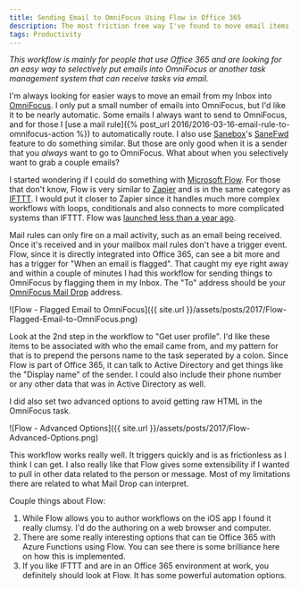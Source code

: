 ```yaml
---
title: Sending Email to OmniFocus Using Flow in Office 365
description: The most friction free way I've found to move email items into OmniFocus in Office 365.
tags: Productivity
---
```


*This workflow is mainly for people that use Office 365 and are looking for an easy way to selectively put emails into OmniFocus or another task management system that can receive tasks via email.*

I'm always looking for easier ways to move an email from my Inbox into [OmniFocus][]. I only put a small number of emails into OmniFocus, but I'd like it to be nearly automatic. Some emails I always want to send to OmniFocus, and for those I [use a mail rule]({% post_url 2016/2016-03-16-email-rule-to-omnifocus-action %}) to automatically route. I also use [Sanebox]'s [SaneFwd][] feature to do something similar. But those are only good when it is a sender that you *always* want to go to OmniFocus. What about when you selectively want to grab a couple emails?

I started wondering if I could do something with [Microsoft Flow][flow]. For those that don't know, Flow is very similar to [Zapier][] and is in the same category as [IFTTT]. I would put it closer to Zapier since it handles much more complex workflows with loops, conditionals and also connects to more complicated systems than IFTTT. Flow was [launched less than a year ago](https://flow.microsoft.com/en-us/blog/welcome-to-microsoft-flow/).

Mail rules can only fire on a mail activity, such as an email being received. Once it's received and in your mailbox mail rules don't have a trigger event. Flow, since it is directly integrated into Office 365, can see a bit more and has a trigger for "When an email is flagged". That caught my eye right away and within a couple of minutes I had this workflow for sending things to OmniFocus by flagging them in my Inbox. The "To" address should be your [OmniFocus Mail Drop](https://support.omnigroup.com/omnifocus-mail-drop/) address.

![Flow - Flagged Email to OmniFocus]({{ site.url }}/assets/posts/2017/Flow-Flagged-Email-to-OmniFocus.png)

Look at the 2nd step in the workflow to "Get user profile". I'd like these items to be associated with who the email came from, and my pattern for that is to prepend the persons name to the task seperated by a colon. Since Flow is part of Office 365, it can talk to Active Directory and get things like the "Display name" of the sender. I could also include their phone number or any other data that was in Active Directory as well.

I did also set two advanced options to avoid getting raw HTML in the OmniFocus task.

![Flow - Advanced Options]({{ site.url }}/assets/posts/2017/Flow-Advanced-Options.png)

This workflow works really well. It triggers quickly and is as frictionless as I think I can get. I also really like that Flow gives some extensibility if I wanted to pull in other data related to the person or message. Most of my limitations there are related to what Mail Drop can interpret.

Couple things about Flow:

1. While Flow allows you to author workflows on the iOS app I found it really clumsy. I'd do the authoring on a web browser and computer.
2. There are some really interesting options that can tie Office 365 with Azure Functions using Flow. You can see there is some brilliance here on how this is implemented.
3. If you like IFTTT and are in an Office 365 environment at work, you definitely should look at Flow. It has some powerful automation options.

[omnifocus]: https://www.omnigroup.com/omnifocus
[sanebox]: https://www.sanebox.com
[sanefwd]: https://support.sanebox.com/hc/en-us/articles/212617528-What-is-SaneFwd-and-how-to-use-it-
[flow]: https://flow.microsoft.com/
[flow-services]: https://flow.microsoft.com/en-us/services/
[zapier]: https://zapier.com
[ifttt]: https://ifttt.com